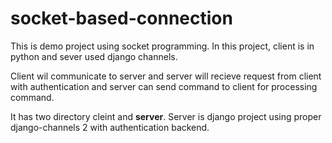 # socket-based-connection

This is demo project using socket programming. In this project, client is in python and sever used django channels.

Client wil communicate to server and server will recieve request from client with authentication and server can send command to client for processing command.

It has two directory cleint and **server**. Server is django project using proper django-channels 2 with authentication backend.
